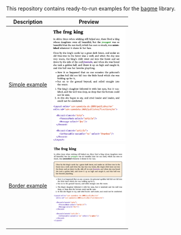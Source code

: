 This repository contains ready-to-run examples for the [bagme](https://github.com/speedata/bagme) library.

Description  | Preview
------------ | -------------
[Simple example](basic/simple) | <a href="basic/simple"><img src="basic/simple/result.png" width="200"></a>
[Border example](basic/border) | <a href="basic/border"><img src="basic/border/result.png" width="200"></a>
